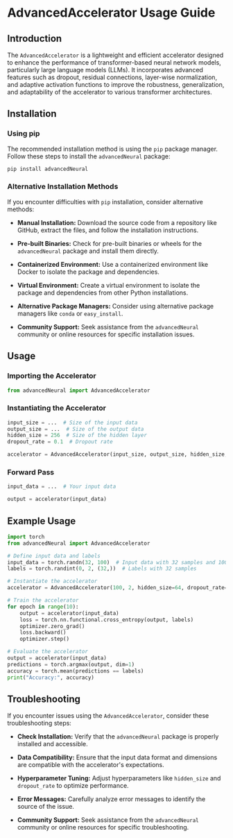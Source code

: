 # AdvancedAccelerator Usage Guide

## Introduction

The `AdvancedAccelerator` is a lightweight and efficient accelerator designed to enhance the performance of transformer-based neural network models, particularly large language models (LLMs). It incorporates advanced features such as dropout, residual connections, layer-wise normalization, and adaptive activation functions to improve the robustness, generalization, and adaptability of the accelerator to various transformer architectures.

## Installation

### Using pip

The recommended installation method is using the `pip` package manager. Follow these steps to install the `advancedNeural` package:

```bash
pip install advancedNeural
```

### Alternative Installation Methods

If you encounter difficulties with `pip` installation, consider alternative methods:

* **Manual Installation:** Download the source code from a repository like GitHub, extract the files, and follow the installation instructions.

* **Pre-built Binaries:** Check for pre-built binaries or wheels for the `advancedNeural` package and install them directly.

* **Containerized Environment:** Use a containerized environment like Docker to isolate the package and dependencies.

* **Virtual Environment:** Create a virtual environment to isolate the package and dependencies from other Python installations.

* **Alternative Package Managers:** Consider using alternative package managers like `conda` or `easy_install`.

* **Community Support:** Seek assistance from the `advancedNeural` community or online resources for specific installation issues.

## Usage

### Importing the Accelerator

```python
from advancedNeural import AdvancedAccelerator
```

### Instantiating the Accelerator

```python
input_size = ...  # Size of the input data
output_size = ...  # Size of the output data
hidden_size = 256  # Size of the hidden layer
dropout_rate = 0.1  # Dropout rate

accelerator = AdvancedAccelerator(input_size, output_size, hidden_size, dropout_rate)
```

### Forward Pass

```python
input_data = ...  # Your input data

output = accelerator(input_data)
```

## Example Usage

```python
import torch
from advancedNeural import AdvancedAccelerator

# Define input data and labels
input_data = torch.randn(32, 100)  # Input data with 32 samples and 100 features
labels = torch.randint(0, 2, (32,))  # Labels with 32 samples

# Instantiate the accelerator
accelerator = AdvancedAccelerator(100, 2, hidden_size=64, dropout_rate=0.2)

# Train the accelerator
for epoch in range(10):
    output = accelerator(input_data)
    loss = torch.nn.functional.cross_entropy(output, labels)
    optimizer.zero_grad()
    loss.backward()
    optimizer.step()

# Evaluate the accelerator
output = accelerator(input_data)
predictions = torch.argmax(output, dim=1)
accuracy = torch.mean(predictions == labels)
print("Accuracy:", accuracy)
```

## Troubleshooting

If you encounter issues using the `AdvancedAccelerator`, consider these troubleshooting steps:

* **Check Installation:** Verify that the `advancedNeural` package is properly installed and accessible.

* **Data Compatibility:** Ensure that the input data format and dimensions are compatible with the accelerator's expectations.

* **Hyperparameter Tuning:** Adjust hyperparameters like `hidden_size` and `dropout_rate` to optimize performance.

* **Error Messages:** Carefully analyze error messages to identify the source of the issue.

* **Community Support:** Seek assistance from the `advancedNeural` community or online resources for specific troubleshooting.
